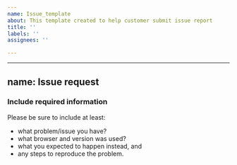 ```yaml
---
name: Issue_template
about: This template created to help customer submit issue report
title: ''
labels: ''
assignees: ''

---
```


---
name: Issue request
---

### Include required information

Please be sure to include at least:

 - what problem/issue you have?
 - what browser and version was used?
 - what you expected to happen instead, and
 - any steps to reproduce the problem.
